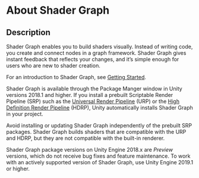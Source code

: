 # About Shader Graph

## Description

Shader Graph enables you to build shaders visually. Instead of writing code, you create and connect nodes in a graph framework. Shader Graph gives instant feedback that reflects your changes, and it’s simple enough for users who are new to shader creation.

For an introduction to Shader Graph, see [Getting Started](Getting-Started.md).

Shader Graph is available through the Package Manger window in Unity versions 2018.1 and higher. If you install a prebuilt Scriptable Render Pipeline (SRP) such as the [Universal Render Pipeline](https://docs.unity3d.com/Assets/Pipeline/com.unity.render-pipelines.universal@latest) (URP) or the [High Definition Render Pipeline](https://docs.unity3d.com/Assets/Pipeline/com.unity.render-pipelines.high-definition@latest) (HDRP), Unity automatically installs Shader Graph in your project.

Avoid installing or updating Shader Graph independently of the prebuilt SRP packages. Shader Graph builds shaders that are compatible with the URP and HDRP, but they are not compatible with the built-in renderer.

Shader Graph package versions on Unity Engine 2018.x are *Preview* versions, which do not receive bug fixes and feature maintenance. To work with an actively supported version of Shader Graph, use Unity Engine 2019.1 or higher.